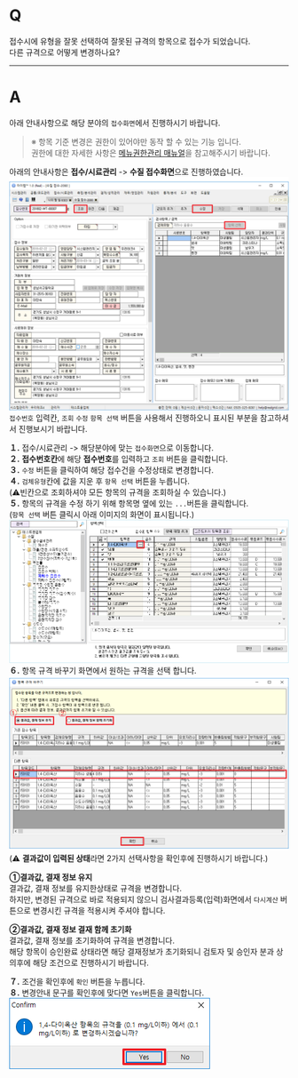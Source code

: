 # Q

접수시에 유형을 잘못 선택하여 잘못된 규격의 항목으로 접수가 되었습니다.  
다른 규격으로 어떻게 변경하나요?

***
# A

아래 안내사항으로 해당 분야의 `접수화면`에서 진행하시기 바랍니다.
>※ 항목 기준 변경은 권한이 있어야만 동작 할 수 있는 기능 입니다.  
권한에 대한 자세한 사항은 [메뉴권한관리 매뉴얼](../009도구/메뉴권한관리.md)을 참고해주시기 바랍니다.

아래의 안내사항은 **접수/시료관리** -> **수질 접수화면**으로 진행하였습니다.
![](/assets/faq/003-01/01접수화면.png)
`접수번호` 입력칸, `조회` `수정` `항목 선택` 버튼을 사용해서 진행하오니 표시된 부분을 참고하셔서 진행보시기 바랍니다.  

**１.** 접수/시료관리 -> 해당분야에 맞는 `접수화면`으로 이동합니다.  
**２.** **접수번호칸**에 해당 **접수번호**를 입력하고 `조회` 버튼을 클릭합니다.  
**３.** `수정` 버튼을 클릭하여 해당 접수건을 수정상태로 변경합니다.  
**４.** `검체유형`칸에 값을 지운 후 `항목 선택` 버튼을 누릅니다.  
(⚠️빈칸으로 조회하셔야 모든 항목의 규격을 조회하실 수 있습니다.)  
**５.** 항목의 규격을 수정 하기 위해 항목명 옆에 있는 `...`버튼을 클릭합니다.  
(`항목 선택` 버튼 클릭시 아래 이미지의 화면이 표시됩니다.)
![](/assets/faq/003-01/02항목선택.png)
**６.** 항목 규격 바꾸기 화면에서 원하는 규격을 선택 합니다.  
![](/assets/faq/003-01/03항목규격변경.png)  
(⚠️ **결과값이 입력된 상태**라면 2가지 선택사항을 확인후에 진행하시기 바랍니다.)  

**①결과값, 결재 정보 유지**  
결과값, 결재 정보를 유지한상태로 규격을 변경합니다.  
하지만, 변경된 규격으로 바로 적용되지 않으니 검사결과등록(입력)화면에서 `다시계산` 버튼으로 변경시킨 규격을 적용시켜 주셔야 합니다.  

**②결과값, 결재 정보 결재 함께 초기화**  
결과값, 결재 정보를 초기화하여 규격을 변경합니다.  
해당 항목이 승인완료 상태라면 해당 결재정보가 초기화되니 검토자 및 승인자 분과 상의후에 해당 조건으로 진행하시기 바랍니다.

**７.** 조건을 확인후에 `확인` 버튼을 누릅니다.  
**８.** 변경안내 문구를 확인후에 맞다면 `Yes`버튼을 클릭합니다.![](/assets/faq/003-01/04선택확인.png)  